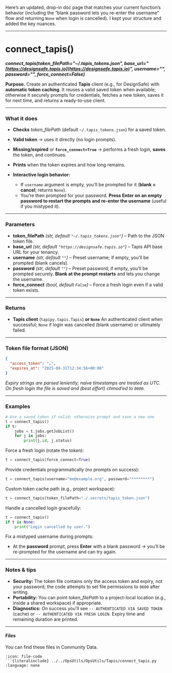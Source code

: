 Here’s an updated, drop-in doc page that matches your current function’s behavior (including the “blank password lets you re-enter the username” flow and returning `None` when login is cancelled). I kept your structure and added the key nuances.

---

# connect\_tapis()

***connect\_tapis(token\_filePath="\~/.tapis\_tokens.json", base\_url="[https://designsafe.tapis.io](https://designsafe.tapis.io)", username="", password="", force\_connect=False)***

**Purpose.** Create an authenticated **Tapis** client (e.g., for DesignSafe) with **automatic token caching**. It reuses a valid saved token when available; otherwise it securely prompts for credentials, fetches a new token, saves it for next time, and returns a ready-to-use client.

---

### What it does

* **Checks** *token\_filePath* (default `~/.tapis_tokens.json`) for a saved token.
* **Valid token** → uses it directly (no login prompts).
* **Missing/expired** or **`force_connect=True`** → performs a fresh login, **saves** the token, and continues.
* **Prints** when the token expires and how long remains.
* **Interactive login behavior:**

  * If `username` argument is empty, you’ll be prompted for it (**blank = cancel**; returns `None`).
  * You’re then prompted for your password. **Press Enter on an empty password to restart the prompts and re-enter the username** (useful if you mistyped it).

---

### Parameters

* **token\_filePath** *(str, default `"~/.tapis_tokens.json"`)* – Path to the JSON token file.
* **base\_url** *(str, default `"https://designsafe.tapis.io"`)* – Tapis API base URL for your tenancy.
* **username** *(str, default `""`)* – Preset username; if empty, you’ll be prompted (blank cancels).
* **password** *(str, default `""`)* – Preset password; if empty, you’ll be prompted securely. **Blank at the prompt restarts** and lets you change the username.
* **force\_connect** *(bool, default `False`)* – Force a fresh login even if a valid token exists.

---

### Returns

* **Tapis client** (`tapipy.tapis.Tapis`) **or `None`**
  An authenticated client when successful; `None` if login was cancelled (blank username) or ultimately failed.

---

### Token file format (JSON)

```json
{
  "access_token": "…",
  "expires_at": "2025-08-31T12:34:56+00:00"
}
```

*Expiry strings are parsed leniently; naive timestamps are treated as UTC. On fresh login the file is saved and (best effort) chmod’ed to `0600`.*

---

### Examples

```python
# Use a saved token if valid; otherwise prompt and save a new one
t = connect_tapis()
if t:
    jobs = t.jobs.getJobList()
    for j in jobs:
        print(j.id, j.status)
```

Force a fresh login (rotate the token):

```python
t = connect_tapis(force_connect=True)
```

Provide credentials programmatically (no prompts on success):

```python
t = connect_tapis(username="me@example.org", password="********")
```

Custom token cache path (e.g., project workspace):

```python
t = connect_tapis(token_filePath="./.secrets/tapis_token.json")
```

Handle a cancelled login gracefully:

```python
t = connect_tapis()
if t is None:
    print("Login cancelled by user.")
```

Fix a mistyped username during prompts:

* At the **password** prompt, press **Enter** with a blank password → you’ll be re-prompted for the username and can try again.

---

### Notes & tips

* **Security:** The token file contains only the access token and expiry, not your password; the code attempts to set file permissions to `0600` after writing.
* **Portability:** You can point *token\_filePath* to a project-local location (e.g., inside a shared workspace) if appropriate.
* **Diagnostics:** On success you’ll see `-- AUTHENTICATED VIA SAVED TOKEN` (cache) or `-- AUTHENTICATED VIA FRESH LOGIN`. Expiry time and remaining duration are printed.

---

#### Files

You can find these files in Community Data.

````{dropdown} connect_tapis.py
:icon: file-code
```{literalinclude} ../../OpsUtils/OpsUtils/Tapis/connect_tapis.py
:language: none
````
